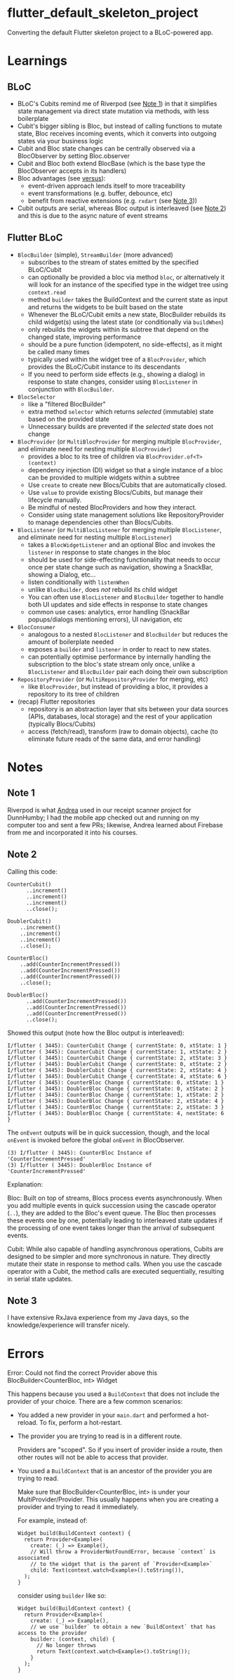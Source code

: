 # flutter_default_skeleton_project

Converting the default Flutter skeleton project to a BLoC-powered app.

# Learnings

## BLoC

- BLoC's Cubits remind me of Riverpod (see [Note 1](#note-1)) in that it simplifies state management via direct state mutation via methods, with less boilerplate
- Cubit's bigger sibling is Bloc, but instead of calling functions to mutate state, Bloc receives incoming events, which it converts into outgoing states via your business logic
- Cubit and Bloc state changes can be centrally observed via a BlocObserver by setting Bloc.observer
- Cubit and Bloc both extend BlocBase (which is the base type the BlocObserver accepts in its handlers)
- Bloc advantages (see [versus](https://bloclibrary.dev/bloc-concepts/#cubit-vs-bloc)):
    - event-driven approach lends itself to more traceability
    - event transformations (e.g. buffer, debounce, etc)
    - benefit from reactive extensions (e.g. `rxdart` (see [Note 3](#note-3)))
- Cubit outputs are serial, whereas Bloc output is interleaved (see [Note 2](#note-2))  and this is due to the async nature of event streams

## Flutter BLoC

- `BlocBuilder` (simple), `StreamBuilder` (more advanced)
    - subscribes to the stream of states emitted by the specified BLoC/Cubit 
    - can optionally be provided a bloc via method `bloc`, or alternatively it will look for an instance of the specified type in the widget tree using `context.read`
    - method `builder` takes the BuildContext and the current state as input and returns the widgets to be built based on the state
    - Whenever the BLoC/Cubit emits a new state, BlocBuilder rebuilds its child widget(s) using the latest state (or conditionally via `buildWhen`)
    - only rebuilds the widgets within its subtree that depend on the changed state, improving performance
    - should be a pure function (idempotent, no side-effects), as it might be called many times
    - typically used within the widget tree of a `BlocProvider`, which provides the BLoC/Cubit instance to its descendants
    - If you need to perform side effects (e.g., showing a dialog) in response to state changes, consider using `BlocListener` in conjunction with `BlocBuilder`.
- `BlocSelector`
    - like a "filtered BlocBuilder"
    - extra method `selector` which returns *selected* (immutable) state based on the provided state
    - Unnecessary builds are prevented if the *selected* state does not change
- `BlocProvider` (or `MultiBlocProvider` for merging multiple `BlocProvider`, and eliminate need for nesting multiple `BlocProvider`)
    - provides a bloc to its tree of children via `BlocProvider.of<T>(context)`
    - dependency injection (DI) widget so that a single instance of a bloc can be provided to multiple widgets within a subtree
    - Use `create` to create new Blocs/Cubits that are automatically closed.
    - Use `value` to provide existing Blocs/Cubits, but manage their lifecycle manually.
    - Be mindful of nested BlocProviders and how they interact.
    - Consider using state management solutions like RepositoryProvider to manage dependencies other than Blocs/Cubits.
- `BlocListener` (or `MultiBlocListener` for merging multiple `BlocListener`, and eliminate need for nesting multiple `BlocListener`)
    - takes a `BlocWidgetListener` and an optional Bloc and invokes the `listener` in response to state changes in the bloc
    - should be used for side-effecting functionality that needs to occur once per state change such as navigation, showing a SnackBar, showing a Dialog, etc…
    - listen conditionally with `listenWhen`
    - unlike `BlocBuilder`, does *not* rebuild its child widget
    - You can often use `BlocListener` and `BlocBuilder` together to handle both UI updates and side effects in response to state changes
    - common use cases: analytics, error handling (SnackBar popups/dialogs mentioning errors), UI navigation, etc
- `BlocConsumer`
    - analogous to a nested `BlocListener` and `BlocBuilder` but reduces the amount of boilerplate needed
    - exposes a `builder` and `listener` in order to react to new states.
    - can potentially optimise performance by internally handling the subscription to the bloc's state stream only once, unlike a `BlocListener` and `BlocBuilder` pair each doing their own subscription
- `RepositoryProvider` (or `MultiRepositoryProvider` for merging, etc)
    - like `BlocProvider`, but instead of providing a bloc, it provides a repository to its tree of children
- (recap) Flutter repositories
    - repository is an abstraction layer that sits between your data sources (APIs, databases, local storage) and the rest of your application (typically Blocs/Cubits)
    - access (fetch/read), transform (raw to domain objects), cache (to eliminate future reads of the same data, and error handling)

# Notes

## Note 1

Riverpod is what [Andrea](https://codewithandrea.com/) used in our receipt scanner project for DunnHumby; I had the mobile app checked out and running on my computer too and sent a few PRs; likewise, Andrea learned about Firebase from me and incorporated it into his courses.

## Note 2

Calling this code:

```
CounterCubit()
      ..increment()
      ..increment()
      ..increment()
      ..close();

DoublerCubit()
    ..increment()
    ..increment()
    ..increment()
    ..close();

CounterBloc()
    ..add(CounterIncrementPressed())
    ..add(CounterIncrementPressed())
    ..add(CounterIncrementPressed())
    ..close();

DoublerBloc()
      ..add(CounterIncrementPressed())
      ..add(CounterIncrementPressed())
      ..add(CounterIncrementPressed())
      ..close();
```

Showed this output (note how the Bloc output is interleaved):

```
I/flutter ( 3445): CounterCubit Change { currentState: 0, xtState: 1 }
I/flutter ( 3445): CounterCubit Change { currentState: 1, xtState: 2 }
I/flutter ( 3445): CounterCubit Change { currentState: 2, xtState: 3 }
I/flutter ( 3445): DoublerCubit Change { currentState: 0, xtState: 2 }
I/flutter ( 3445): DoublerCubit Change { currentState: 2, xtState: 4 }
I/flutter ( 3445): DoublerCubit Change { currentState: 4, xtState: 6 }
I/flutter ( 3445): CounterBloc Change { currentState: 0, xtState: 1 }
I/flutter ( 3445): DoublerBloc Change { currentState: 0, xtState: 2 }
I/flutter ( 3445): CounterBloc Change { currentState: 1, xtState: 2 }
I/flutter ( 3445): DoublerBloc Change { currentState: 2, xtState: 4 }
I/flutter ( 3445): CounterBloc Change { currentState: 2, xtState: 3 }
I/flutter ( 3445): DoublerBloc Change { currentState: 4, nextState: 6 }
```

The `onEvent` outputs will be in quick succession, though, and the local `onEvent` is invoked before the global `onEvent` in BlocObserver.

```
(3) I/flutter ( 3445): CounterBloc Instance of 'CounterIncrementPressed'
(3) I/flutter ( 3445): DoublerBloc Instance of 'CounterIncrementPressed'
```

Explanation:

Bloc: Built on top of streams, Blocs process events asynchronously. When you add multiple events in quick succession using the cascade operator (`..`), they are added to the Bloc's event queue. The Bloc then processes these events one by one, potentially leading to interleaved state updates if the processing of one event takes longer than the arrival of subsequent events.

Cubit: While also capable of handling asynchronous operations, Cubits are designed to be simpler and more synchronous in nature. They directly mutate their state in response to method calls. When you use the cascade operator with a Cubit, the method calls are executed sequentially, resulting in serial state updates.

## Note 3

I have extensive RxJava experience from my Java days, so the knowledge/experience will transfer nicely.


# Errors

Error: Could not find the correct Provider<CounterBloc> above this BlocBuilder<CounterBloc, int> Widget

This happens because you used a `BuildContext` that does not include the provider
of your choice. There are a few common scenarios:

- You added a new provider in your `main.dart` and performed a hot-reload.
  To fix, perform a hot-restart.

- The provider you are trying to read is in a different route.

  Providers are "scoped". So if you insert of provider inside a route, then
  other routes will not be able to access that provider.

- You used a `BuildContext` that is an ancestor of the provider you are trying to read.

  Make sure that BlocBuilder<CounterBloc, int> is under your MultiProvider/Provider<CounterBloc>.
  This usually happens when you are creating a provider and trying to read it immediately.

  For example, instead of:

  ```
  Widget build(BuildContext context) {
    return Provider<Example>(
      create: (_) => Example(),
      // Will throw a ProviderNotFoundError, because `context` is associated
      // to the widget that is the parent of `Provider<Example>`
      child: Text(context.watch<Example>().toString()),
    );
  }
  ```

  consider using `builder` like so:

  ```
  Widget build(BuildContext context) {
    return Provider<Example>(
      create: (_) => Example(),
      // we use `builder` to obtain a new `BuildContext` that has access to the provider
      builder: (context, child) {
        // No longer throws
        return Text(context.watch<Example>().toString());
      }
    );
  }
  ```
